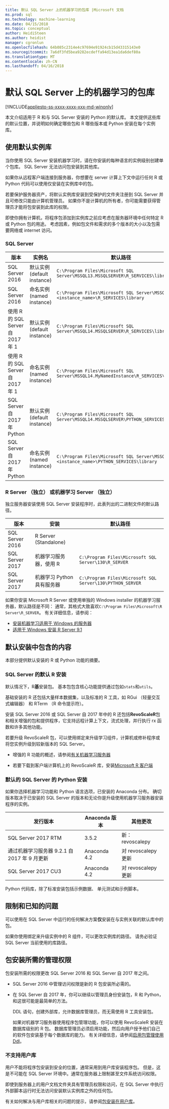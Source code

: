 ```yaml
---
title: 默认 SQL Server 上的机器学习的包库 |Microsoft 文档
ms.prod: sql
ms.technology: machine-learning
ms.date: 04/15/2018
ms.topic: conceptual
author: HeidiSteen
ms.author: heidist
manager: cgronlun
ms.openlocfilehash: 64b085c2314e4c97694e91924cb15d43315143e0
ms.sourcegitcommit: 7a6df3fd5bea9282ecdeffa94d13ea1da6def80a
ms.translationtype: MT
ms.contentlocale: zh-CN
ms.lasthandoff: 04/16/2018
---
```

# <a name="default-package-libraries-for-machine-learning-on-sql-server"></a>默认 SQL Server 上的机器学习的包库
[!INCLUDE[appliesto-ss-xxxx-xxxx-xxx-md-winonly](../../includes/appliesto-ss-xxxx-xxxx-xxx-md-winonly.md)]

本文介绍适用于 R 和与 SQL Server 安装的 Python 的默认库。 本文提供这些库的默认位置，并说明如何确定哪些包和 R 哪些版本或 Python 安装在每个实例库。

## <a name="using-the-default-instance-library"></a>使用默认实例库

当你使用 SQL Server 安装机器学习时，请在你安装的每种语言的实例级别创建单个包库。 SQL Server 无法访问包安装到其他库。

如果你从远程客户端连接到服务器，你想要在 server 计算上下文中运行任何 R 或 Python 代码可以使用仅安装在实例库中的包。

若要保护服务器资产，将默认实例库安装到受保护的文件夹注册到 SQL Server 并且可修改只能由计算机管理员。 如果你不是计算机的所有者，你可能需要获得管理员才能将包安装到此库的权限。 

即使你拥有计算机，将程序包添加到实例库之前应考虑在服务器环境中任何特定 R 或 Python 包的用途。 考虑因素，例如包文件和需求的多个版本的大小以及包需要网络或 internet 访问。

### <a name="sql-server"></a>SQL Server

|版本 | 实例名|默认路径|
|------|------|------|
| SQL Server 2016 |默认实例 (default instance)|`C:\Program Files\Microsoft SQL Server\MSSQL13.MSSQLSERVER\R_SERVICES\library`|
| SQL Server 2016 |命名实例 (named instance) |`C:\Program Files\Microsoft SQL Server\MSSQL13.<instance_name>\R_SERVICES\library`|
| 使用 R 的 SQL Server 自 2017 年 1|默认实例 (default instance) |`C:\Program Files\Microsoft SQL Server\MSSQL14.MSSQLSERVER\R_SERVICES\library` |
| 使用 R 的 SQL Server 自 2017 年 1|命名实例 (named instance)|`C:\Program Files\Microsoft SQL Server\MSSQL14.MyNamedInstance\R_SERVICES\library` |
| SQL Server 自 2017 年 Python |默认实例 (default instance) |`C:\Program Files\Microsoft SQL Server\MSSQL14.MSSQLSERVER\PYTHON_SERVICES\library` |
| SQL Server 自 2017 年 Python|命名实例 (named instance)|`C:\Program Files\Microsoft SQL Server\MSSQL14.<instance_name>\PYTHON_SERVICES\library` |

### <a name="r-server-standalone-or-machine-learning-server-standalone"></a>R Server （独立） 或机器学习 Server （独立）

独立服务器安装使用 SQL Server 安装程序时，此表列出的二进制文件的默认路径。 

|版本| 安装|默认路径|
|------|------|------|
| SQL Server 2016|R Server (Standalone)| |`C:\Program Files\Microsoft SQL Server\130\R_SERVER`|
|SQL Server 2017|机器学习服务器，使用 R |`C:\Program Files\Microsoft SQL Server\130\R_SERVER`|
|SQL Server 2017|机器学习 Python 具有服务器 |`C:\Program Files\Microsoft SQL Server\130\PYTHON_SERVER`|

如果你安装 Microsoft R Server 或使用单独的 Windows installer 的机器学习服务器，默认路径是不同： 通常，其格式大致喜欢`C:\Program Files\Microsoft\R Server\R_SERVER`。 有关详细信息，请参阅：
 
+ [安装机器学习适用于 Windows 的服务器](https://docs.microsoft.com/machine-learning-server/install/machine-learning-server-windows-install)
+ [适用于 Windows 安装 R Server 9.1](https://docs.microsoft.com/machine-learning-server/install/r-server-install-windows)

## <a name="what-is-included-in-a-default-installation"></a>默认安装中包含的内容

本部分提供默认安装的 R 或 Python 功能的摘要。

### <a name="default-r-installation-for-sql-server"></a>SQL Server 的默认 R 安装

默认情况下，R**基**安装包。 基本包包含核心功能提供通过包如`stats`和`utils`。

基础安装的 R 还包括大量样本数据集，以及标准的 R 工具，如 RGui （轻量交互式编辑器） 和 RTerm （R 命令提示符）。

安装 SQL Server 2016 或 SQL Server 自 2017 年中的 R 还包括**RevoScaleR**包和相关增强的包和提供程序，它支持远程计算上下文，流式处理，并行执行 rx 函数和许多其他功能。

若要升级 RevoScaleR 包，可以使用绑定来升级学习组件，计算机或修补程序或将您实例升级到较新版本的 SQL Server。

+ 增强的 R 功能的概述，请参阅[有关机器学习服务器](https://docs.microsoft.com/machine-learning-server/what-is-microsoft-r-server)

+ 若要下载到客户端计算机上的 RevoScaleR 库，安装[Microsoft R 客户端](https://docs.microsoft.com/machine-learning-server/r-client/what-is-microsoft-r-client)

### <a name="default-python-installation-for-sql-server"></a>默认的 SQL Server 的 Python 安装

如果你选择机器学习功能和 Python 语言选项，已安装的 Anaconda 分布。 确切版本取决于已安装的 SQL Server 的版本和无论你是升级使用机器学习服务器安装程序的实例。

|发行版本| Anaconda 版本| 其他更改|
|------|------|------|
| SQL Server 2017 RTM| 3.5.2| 新： revoscalepy|
| 通过机器学习服务器 9.2.1 自 2017 年 9 月更新| Anaconda 4.2| 对 revoscalepy 更新 |
| SQL Server 2017 CU3| Anaconda 4.2| 对 revoscalepy 更新 |

Python 代码库，除了标准安装包括示例数据、 单元测试和示例脚本。

## <a name="restrictions-and-known-issues"></a>限制和已知的问题

可以使用在 SQL Server 中运行的任何解决方案**仅**安装在与实例关联的默认库中的包。

如果你使用绑定来升级实例中的 R 组件，可以更改实例库的路径。 请务必验证 SQL Server 当前使用的库路径。

## <a name="administrative-permissions-required-for-package-installation"></a>包安装所需的管理权限

包安装所需的权限更改 SQL Server 2016 和 SQL Server 自 2017 年之间。

+ SQL Server 2016 中管理访问权限是新的 R 包安装所必需的。

+ 在 SQL Server 自 2017 年，你可以继续以管理员身份安装包，R 和 Python，和这很可能是最简单的方法。

    DDL 语句，创建外部库，允许数据库管理员，而无需使用 R 工具安装包。 

    如果对机器学习服务器使用程序包管理功能，你可以使用 RevoScaleR 安装在数据库级别的 R 包。 数据库管理员必须启用功能，然后向用户授予他们自己的软件包安装基于每个数据库的能力。 有关详细信息，请参阅[启用包管理使用 Ddl](r-package-how-to-enable-or-disable.md)。

### <a name="user-libraries-are-not-supported"></a>不支持用户库

用户不能将程序包安装到安全的位置，通常采用到用户库安装程序包。 但是，这是不可能在 SQL Server 环境中。通常在服务器上限制甚至文件系统访问权限。

即使到服务器上的用户文档文件夹具有管理员权限和访问，在 SQL Server 中执行外部脚本运行时无法访问安装默认实例库之外的任何包。

有关如何解决与用户库相关的问题的提示，请参阅[包安装在用户库](packages-installed-in-user-libraries.md)。